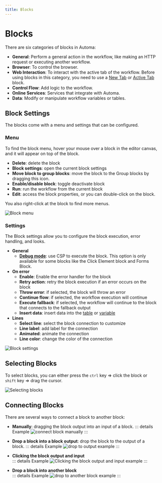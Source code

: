 ```yaml
---
title: Blocks
---
```


# Blocks
There are six categories of blocks in Automa:
- **General**: Perform a general action in the workflow, like making an HTTP request or executing another workflow.
- **Browser**: To control the browser.
- **Web Interaction**: To interact with the active tab of the workflow. Before using blocks in this category, you need to use a [New Tab](../blocks/new-tab.md) or [Active Tab](../blocks/active-tab.md) block.
- **Control Flow**: Add logic to the workflow.
- **Online Services**: Services that integrate with Automa.
- **Data**: Modify or manipulate workflow variables or tables.

## Block Settings
The blocks come with a menu and settings that can be configured.

### Menu
To find the block menu, hover your mouse over a block in the editor canvas, and it will appear on top of the block.

- **Delete**: delete the block
- **Block settings**: open the current block settings
- **Move block to group blocks**: move the block to the Group blocks by dragging this icon.
- **Enable/disable block**: toggle deactivate block
- **Run**: run the workflow from the current block
- **Edit**: access the block properties, or you can double-click on the block.

You also right-click at the block to find more menus.

![Block menu](https://s3.ap-southeast-1.amazonaws.com/automa-pub/i/2024/12/03/10kcio-2k.gif)

### Settings
The Block settings allow you to configure the block execution, error handling, and looks.

- **General**
  - [**Debug mode**](./debug-mode.md): use CSP to execute the block. This option is only available for some blocks like the Click Element block and Forms Block.
- **On error**
  - **Enable**: Enable the error handler for the block
  - **Retry action**: retry the block execution if an error occurs on the block
  - **Throw error**: if selected, the block will throw an error
  - **Continue flow**: if selected, the workflow execution will continue
  - **Execute fallback**: if selected, the workflow will continue to the block that connects to the fallback output
  - **Insert data**: insert data into the [table](./table.md) or [variable](./variables.md)
- **Lines**
  - **Select line**: select the block connection to customize
  - **Line label**: add label for the connection
  - **Animated**: animate the connection
  - **Line color**: change the color of the connection

![Block settings](https://s3.ap-southeast-1.amazonaws.com/automa-pub/i/2024/12/03/10l5v4-kd.gif)

## Selecting Blocks
To select blocks, you can either press the `ctrl` key => click the block or `shift` key => drag the cursor.

![Selecting blocks](https://s3.ap-southeast-1.amazonaws.com/automa-pub/i/2024/12/03/10lwcw-lg.gif)

## Connecting Blocks
There are several ways to connect a block to another block:

- **Manually**: dragging the block output into an input of a block.
::: details Example
![connect block manually](https://s3.ap-southeast-1.amazonaws.com/automa-pub/i/2024/12/03/10mskl-d5.gif)
:::

- **Drop a block into a block output**: drop the block to the output of a block. 
::: details Example
![drop to output example](https://s3.ap-southeast-1.amazonaws.com/automa-pub/i/2024/12/03/10nh08-dj.gif)
:::

- **Clicking the block output and input** <br>
::: details Example
![Clicking the block output and input example](https://s3.ap-southeast-1.amazonaws.com/automa-pub/i/2024/12/03/10o2f3-nj.gif)
:::

- **Drop a block into another block** <br>
::: details Example
![drop to another block example](https://s3.ap-southeast-1.amazonaws.com/automa-pub/i/2024/12/03/10olmr-yk.gif)
:::